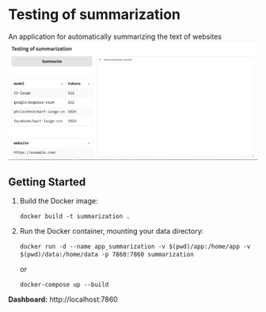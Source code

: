 # Testing of summarization

An application for automatically summarizing the text of websites
![MAIN PAGE](./screen/screen.png)
## Getting Started

1. Build the Docker image:
   ```
   docker build -t summarization .
   ```

2. Run the Docker container, mounting your data directory:
   ```
   docker run -d --name app_summarization -v $(pwd)/app:/home/app -v $(pwd)/data:/home/data -p 7860:7860 summarization
   ```
   or<br>
   ```
   docker-compose up --build
   ```
**Dashboard:** http://localhost:7860

